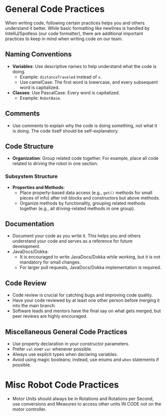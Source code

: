 # General Code Practices

When writing code, following certain practices helps you and others understand it better. While basic formatting like
newlines is handled by IntelliJ/Spotless (our code formatter), there are additional important practices to keep in mind
when writing code on our team.

## Naming Conventions

- **Variables**: Use descriptive names to help understand what the code is doing.
    - Example: `distanceTraveled` instead of `x`.
    - Use camelCase: The first word is lowercase, and every subsequent word is capitalized.
- **Classes**: Use PascalCase: Every word is capitalized.
    - Example: `RobotBase`.

## Comments

- Use comments to explain why the code is doing something, not what it is doing. The code itself should be
  self-explanatory.

## Code Structure

- **Organization**: Group related code together. For example, place all code related to driving the robot in one
  section.

### Subsystem Structure

- **Properties and Methods**:
    - Place property-based data access (e.g., `get()` methods for small pieces of info) after init blocks and constructors but
      above methods.
    - Organize methods by functionality, grouping related methods together (e.g., all driving-related methods in one
      group).

## Documentation

- Document your code as you write it. This helps you and others understand your code and serves as a reference for
  future development.
- JavaDocs/Dokka:
    - It is encouraged to write JavaDocs/Dokka while working, but it is not mandatory for small changes.
    - For larger pull requests, JavaDocs/Dokka implementation is required.

## Code Review

- Code review is crucial for catching bugs and improving code quality.
- Have your code reviewed by at least one other person before merging it into the main branch.
- Software leads and mentors have the final say on what gets merged, but peer reviews are highly encouraged.

## Miscellaneous General Code Practices

- Use property declaration in your constructor parameters.
- Prefer `val` over `var` whenever possible.
- Always use explicit types when declaring variables.
- Avoid using magic booleans; instead, use enums and `when` statements if possible.

# Misc Robot Code Practices

- Motor Units should always be in Rotations and Rotations per Second, use conversions and
Measures to access other units IN CODE not on the motor controller.
